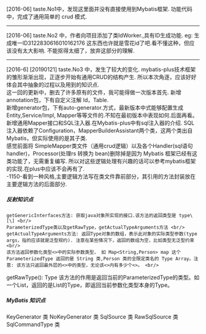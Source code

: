 [2016-06]
taste.No1中，发现这里面并没有直接使用到Mybatis框架.
功能代码中，完成了通用简单的 crud 模式.

---

[2016-06]
taste.No2 中，作者向项目添加了类IdWorker.,具有ID生成功能.
eg: 生成唯一ID3122830616010162176
这东西也许就是雪花id了吧.看不懂这种，但应该没有太大影响.
不能抠得太细了，放弃这部分的理解.

---

[2016-6] [20190121]
taste.No3 中，发生了较大的变化.
mybatis-plus技术框架的雏形渐渐出现，正逐步开始有通用CRUD的结构产生.
所以本次角逐，应该好好体会其中抽象的过程以及用到的知识点.
<br>
这一回的更新中，删去了许多原有的文件，我可能得做一次版本首先.
新增annotation包，下有自定义注解 Id，Table.
<br>
新增generator包，下有auto-generator.方式，最新版本中式能够配置生成 Entity,Service/Impl, Mapper等等文件的.不知在最初版本中表现如何.后面再看。
<br>
新增通用Mapper接口和SQL注入器.在Mybatis-plus中有sql注入器的介绍.
SQL注入器依赖了Configuration，MapperBuilderAssistant两个类，这两个类出自Mybatis，但实际使用的是其子类.
<br>
感觉前面将 SimpleMapper类文件（通用crud逻辑）以及各个Handler(sql语句handler)，Processor(处理rs 转换为 bean)删除掉是因为 Mybatis 框架已经有这类功能了，无需重复编写. 所以对这些逻辑处理有兴趣的话可以参考mybatis框架的实现.在plus中应该不会再有了.
<br>
-1150-看到一种风格,主要逻辑方法写在类文件靠前部分，其引用的方法封装放在主要逻辑方法的后面部分. <br/>

##### 反射知识点

    getGenericInterfaces方法: 获取java对象所实现的接口.该方法的返回类型是 type\[\] <br/>
    ParameterizedType类以及getRawType，getActualTypeArguments方法 <br/>
    getActualTypeArguments方法: 返回Type对象的数组，表示此对象的实际类型参数(type args，指的应该就是泛型规约). 注意在某些情况下，返回的数组为空，比如类型无泛型约束     <br/>
    该方法返回参数化类型<>中的实际参数类型， 如 Map<String,Person> map 这个 ParameterizedType 返回的是 String 类,Person 类的全限定类名的 Type Array。注意: 该方法只返回最外层的<>中的类型，无论该<>内有多少个<>。 <br/>
getRawType(): Type
该方法的作用是返回当前的ParameterizedType的类型。如一个List，返回的是List的Type，即返回当前参数化类型本身的Type。


##### MyBatis 知识点
KeyGenerator 类
NoKeyGenerator 类
SqlSource 类
RawSqlSource 类
SqlCommandType 类

